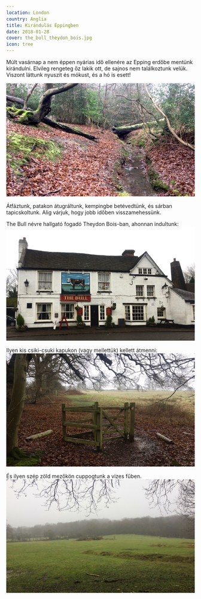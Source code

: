 ```yaml
---
location: London
country: Anglia
title: Kirándulás Eppingben
date: 2018-01-28
cover: the_bull_theydon_bois.jpg
icon: tree
---
```


Múlt vasárnap a nem éppen nyárias idő ellenére az Epping erdőbe mentünk kirándulni. Elvileg rengeteg őz lakik ott, de sajnos nem találkoztunk velük. Viszont láttunk nyuszit és mókust, és a hó is esett! 

![Epping Forest](../../img/epping_forest_1.jpg)

Átfáztunk, patakon átugráltunk, kempingbe betévedtünk, és sárban tapicskoltunk. Alig várjuk, hogy jobb időben visszamehessünk.

The Bull névre hallgató fogadó Theydon Bois-ban, ahonnan indultunk:  
![The Bull, Theydon Bois](../../img/the_bull_theydon_bois.jpg)

Ilyen kis csiki-csuki kapukon (vagy mellettük) kellett átmenni:  
![Epping Forest](../../img/epping_forest_2.jpg)

És ilyen szép zöld mezőkön cuppogtunk a vizes fűben.  
![Epping Forest](../../img/epping_forest_3.jpg)
 
